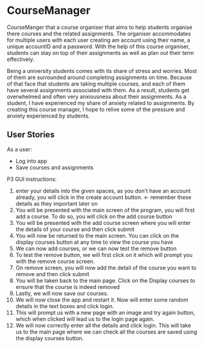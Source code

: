 # CourseManager


CourseManger that a course organiser that aims to help students organise 
there courses and the related assignments. The organiser accommodates for 
multiple users with each user creating am account using their name, a unique 
accountID and a password. With the help of this course organiser, students can
stay on top of their assignments as well as plan out their term effectively.

Being a university students comes with its share of stress and worries. Most of them 
are surrounded around completing assignments on time. Because of that face that students
are taking multiple courses, and each of them have several assignments associated with them. 
As a result, students get overwhelmed and often very anxiousness about their assignments. 
As a student, I have experienced my share of anxiety related to assignments. By creating this
course manager, I hope to relive some of the pressure and anxiety experienced by students.



## User Stories
As a user:
- Log into app
- Save courses and assignments


P3 GUI instructions:
1. enter your details into the given spaces, as you don't have an account already, you will click in the create account
button. <- remember these details as they important later on
2. You will be presented with the main screen of the program, you will first add a course. To do so, you will click on 
the add course button
3. You will be presented with the add course screen where you will enter the details of your course and then click submit
4. You will now be returned to the main screen. You can click on the display courses button at any time to view the
course you have
5. We can now add courses, or we can now test the remove button
6. To test the remove button, we will first click on it which will prompt you with the remove course screen.
7. On remove screen, you will now add the detail of the course you want to remove and then click submit
8. You will be taken back to the main page. Click on the Display courses to ensure that the course is indeed removed
9. Lastly, we will now save our courses.
10. We will now close the app and restart it. Now will enter some random details in the text boxes and click login.
11. This will prompt us with a new page with an image and try again button, which when clicked will lead us to the login 
page again.
12. We will now correctly enter all the details and click login. This will take us to the main page where we can check
all the courses are saved using the display courses button.
